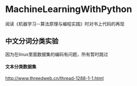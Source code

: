 # MachineLearningWithPython
阅读《机器学习--算法原理与编程实践》时对书上代码的再现


## 中文分词分类实验
因为在linux里面数据集的编码有问题，所有暂时跳过
#### 文本分类数据集
http://www.threedweb.cn/thread-1288-1-1.html